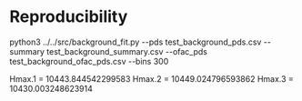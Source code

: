 Reproducibility
===============

python3 ../../src/background_fit.py --pds test_background_pds.csv --summary test_background_summary.csv --ofac_pds test_background_ofac_pds.csv --bins 300

Hmax.1 = 10443.844542299583
Hmax.2 = 10449.024796593862
Hmax.3 = 10430.003248623914
